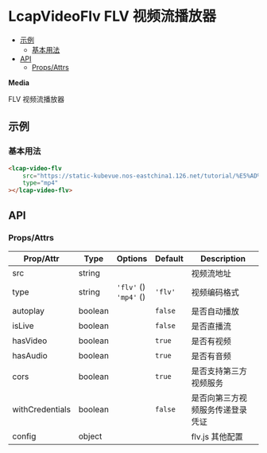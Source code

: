 <!-- 该 README.md 根据 api.yaml 和 docs/*.md 自动生成，为了方便在 GitHub 和 NPM 上查阅。如需修改，请查看源文件 -->

# LcapVideoFlv FLV 视频流播放器

- [示例](#示例)
    - [基本用法](#基本用法)
- [API]()
    - [Props/Attrs](#propsattrs)

**Media**

FLV 视频流播放器

## 示例
### 基本用法

``` html
<lcap-video-flv 
    src="https://static-kubevue.nos-eastchina1.126.net/tutorial/%E5%AD%A6%E4%B9%A0%E4%B8%AD%E5%BF%83%E8%A7%86%E9%A2%91/%E4%B8%93%E9%A2%98%E8%AF%BE%E7%A8%8B/%E4%B8%93%E9%A2%98%E8%AF%BE%E7%A8%8B%EF%BC%9AAPI%E7%AE%A1%E7%90%86%E6%A8%A1%E5%9D%97.mp4"
    type="mp4" 
></lcap-video-flv>
```

## API
### Props/Attrs

| Prop/Attr | Type | Options | Default | Description |
| --------- | ---- | ------- | ------- | ----------- |
| src | string |  |  | 视频流地址 |
| type | string | `'flv'` ()<br/>`'mp4'` () | `'flv'` | 视频编码格式 |
| autoplay | boolean |  | `false` | 是否自动播放 |
| isLive | boolean |  | `false` | 是否直播流 |
| hasVideo | boolean |  | `true` | 是否有视频 |
| hasAudio | boolean |  | `true` | 是否有音频 |
| cors | boolean |  | `true` | 是否支持第三方视频服务 |
| withCredentials | boolean |  | `false` | 是否向第三方视频服务传递登录凭证 |
| config | object |  |  | flv.js 其他配置 |


